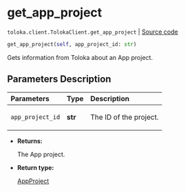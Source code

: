# get_app_project
`toloka.client.TolokaClient.get_app_project` | [Source code](https://github.com/Toloka/toloka-kit/blob/v1.1.4/src/client/__init__.py#L3621)

```python
get_app_project(self, app_project_id: str)
```

Gets information from Toloka about an App project.

## Parameters Description

| Parameters | Type | Description |
| :----------| :----| :-----------|
`app_project_id`|**str**|<p>The ID of the project.</p>

* **Returns:**

  The App project.

* **Return type:**

  [AppProject](toloka.client.app.AppProject.md)
